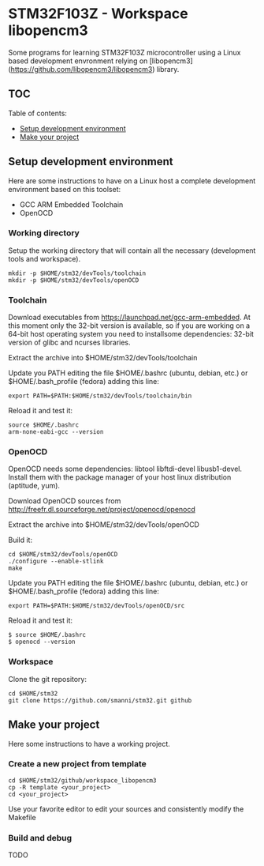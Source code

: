 STM32F103Z - Workspace libopencm3
============================

Some programs for learning STM32F103Z microcontroller using a Linux based development envronment relying on [libopencm3] (https://github.com/libopencm3/libopencm3) library.


TOC
---

Table of contents:
* [Setup development environment](#setup-development-environment)
* [Make your project](#make-your-project)


Setup development environment
-----------------------------

Here are some instructions to have on a Linux host a complete development environment based on this toolset:

* GCC ARM Embedded Toolchain
* OpenOCD

### Working directory
Setup the working directory that will contain all the necessary (development tools and workspace).

  ```
  mkdir -p $HOME/stm32/devTools/toolchain
  mkdir -p $HOME/stm32/devTools/openOCD
  ```

### Toolchain
Download executables from https://launchpad.net/gcc-arm-embedded.
At this moment only the 32-bit version is available, so if you are working on a 64-bit host operating system you need 
to installsome dependencies: 32-bit version of glibc and ncurses libraries.

Extract the archive into $HOME/stm32/devTools/toolchain

Update you PATH editing the file $HOME/.bashrc (ubuntu, debian, etc.) or $HOME/.bash_profile (fedora) adding this line:

  ```
  export PATH=$PATH:$HOME/stm32/devTools/toolchain/bin
  ```
  
Reload it and test it:

  ```
  source $HOME/.bashrc
  arm-none-eabi-gcc --version
  ```

### OpenOCD
OpenOCD needs some dependencies: libtool libftdi-devel libusb1-devel. 
Install them with the package manager of your host linux distribution (aptitude, yum).

Download OpenOCD sources from http://freefr.dl.sourceforge.net/project/openocd/openocd

Extract the archive into $HOME/stm32/devTools/openOCD

Build it:
  ```
  cd $HOME/stm32/devTools/openOCD
  ./configure --enable-stlink
  make
  ```

Update you PATH editing the file $HOME/.bashrc (ubuntu, debian, etc.) or $HOME/.bash_profile (fedora) adding this line:

  ```
  export PATH=$PATH:$HOME/stm32/devTools/openOCD/src
  ```
  
Reload it and test it:

  ```
  $ source $HOME/.bashrc
  $ openocd --version
  ```

### Workspace
Clone the git repository:

  ```
  cd $HOME/stm32
  git clone https://github.com/smanni/stm32.git github
  ```
  
Make your project
-----------------

Here some instructions to have a working project.

### Create a new project from template
  
  ```
  cd $HOME/stm32/github/workspace_libopencm3
  cp -R template <your_project>
  cd <your_project>
  ```

Use your favorite editor to edit your sources and consistently modify the Makefile

### Build and debug 
TODO
